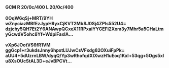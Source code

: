 #### GCM R 20/0c/400 L 20/0c/400
**0OqW6qSj+MRT/9YH**<br/>**wZnyciazMBfEzJypH9yxCjKVT2MbSJ0Sj4ZPIs552U4=**<br/>**dzjchy5QH7Et2Y6ANAwpQCxeX11RPxaiYYGEFi2Xxm3y7Mhr5a5CHaLtmyGcwdV5ohc8Yf+WdpiFaxlA...**<br/><br/>
**vXp6JOotVS6fR1VM**<br/>**ggGcp1+r3ukdsJnny6hpxtLUJwCsVFxdg82OXuiFpPk=**<br/>**aUU4+5dUzrnLBW/dyqQ/Yp3wRhofqdXIXwzH1uEoq1Kxl+53qg+5Ogs5xlu8XsOUcStAL3D+eJvBPCVt...**
